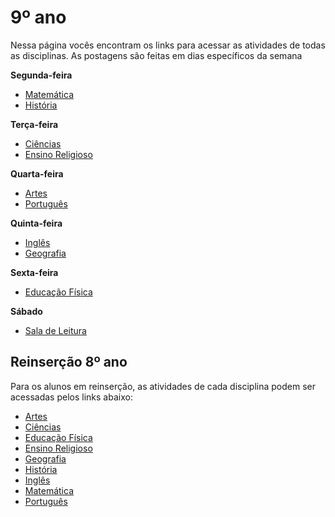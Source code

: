 # 9º ano
Nessa página vocês encontram os links para acessar as atividades de todas as disciplinas. As postagens são feitas em dias específicos da semana

**Segunda-feira**
- [Matemática](https://padlet.com/mkmdeoliveira/7u4ygwfrq7a1ji2i)
- [História]()

**Terça-feira**
- [Ciências](https://padlet.com/fredericohorie/g0dfn40hmi1okbcz)
- [Ensino Religioso]()

**Quarta-feira**
- [Artes]()
- [Português](https://padlet.com/fredericohorie/h5zgl4w45ommg67o)

**Quinta-feira**
- [Inglês]()
- [Geografia]()

**Sexta-feira**
- [Educação Física]()

**Sábado**
- [Sala de Leitura]()

## Reinserção 8º ano

Para os alunos em reinserção, as atividades de cada disciplina podem ser acessadas pelos links abaixo:

- [Artes](https://padlet.com/fredericohorie/ldthid681l9q2f5w)
- [Ciências](https://padlet.com/fredericohorie/5h861htaocdcgevj)
- [Educação Física]()
- [Ensino Religioso]()
- [Geografia]()
- [História](https://padlet.com/fredericohorie/q4p30fvyhmlrgwb8)
- [Inglês]()
- [Matemática](https://padlet.com/fredericohorie/82p3gr6x7o8lwhus)
- [Português](https://padlet.com/fredericohorie/4a3nnd4w8xm7ofy)

